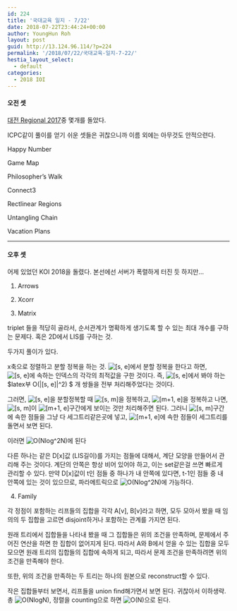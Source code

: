 ```yaml
---
id: 224
title: '국대교육 일지 - 7/22'
date: 2018-07-22T23:44:24+00:00
author: YoungHun Roh
layout: post
guid: http://13.124.96.114/?p=224
permalink: '/2018/07/22/국대교육-일지-7-22/'
hestia_layout_select:
  - default
categories:
  - 2018 IOI
---
```

#### 오전 셋

[대전 Regional 2017](https://www.acmicpc.net/category/detail/1778)중 몇개를 돌았다.

ICPC같이 풀이를 얻기 쉬운 셋들은 귀찮으니까 이름 외에는 아무것도 안적으련다.

Happy Number
  
Game Map
  
Philosopher&#8217;s Walk
  
Connect3
  
Rectlinear Regions
  
Untangling Chain
  
Vacation Plans

* * *

#### 오후 셋

어제 있었던 KOI 2018을 돌렸다. 본선에선 서버가 폭렬하게 터진 듯 하지만&#8230;

1. Arrows

2. Xcorr

3. Matrix

triplet 들을 적당히 골라서, 순서관계가 명확하게 생기도록 할 수 있는 최대 개수를 구하는 문제다. 혹은 2D에서 LIS를 구하는 것.

두가지 풀이가 있다.

x축으로 정렬하고 분할 정복을 하는 것. <img src="//s0.wp.com/latex.php?latex=%5Bs%2C+e%5D+&#038;bg=ffffff&#038;fg=000&#038;s=0" alt="[s, e] " title="[s, e] " class="latex" />에서 분할 정복을 한다고 하면, <img src="//s0.wp.com/latex.php?latex=%5Bs%2C+e%5D+&#038;bg=ffffff&#038;fg=000&#038;s=0" alt="[s, e] " title="[s, e] " class="latex" />에 속하는 인덱스의 각각의 최적값을 구한 것이다. 즉, <img src="//s0.wp.com/latex.php?latex=%5Bs%2C+e%5D+&#038;bg=ffffff&#038;fg=000&#038;s=0" alt="[s, e] " title="[s, e] " class="latex" />에서 봐야 하는 $latex부 O(|[s, e]|^2) $ 개 쌍들을 전부 처리해주었다는 것이다.
  
그러면, <img src="//s0.wp.com/latex.php?latex=%5Bs%2C+e%5D+&#038;bg=ffffff&#038;fg=000&#038;s=0" alt="[s, e] " title="[s, e] " class="latex" />을 분할정복할 때 <img src="//s0.wp.com/latex.php?latex=%5Bs%2C+m%5D+&#038;bg=ffffff&#038;fg=000&#038;s=0" alt="[s, m] " title="[s, m] " class="latex" />을 정복하고, <img src="//s0.wp.com/latex.php?latex=%5Bm%2B1%2C+e%5D+&#038;bg=ffffff&#038;fg=000&#038;s=0" alt="[m+1, e] " title="[m+1, e] " class="latex" />을 정복하고 나면, <img src="//s0.wp.com/latex.php?latex=%5Bs%2C+m%5D+&#038;bg=ffffff&#038;fg=000&#038;s=0" alt="[s, m] " title="[s, m] " class="latex" />이 <img src="//s0.wp.com/latex.php?latex=%5Bm%2B1%2C+e%5D+&#038;bg=ffffff&#038;fg=000&#038;s=0" alt="[m+1, e] " title="[m+1, e] " class="latex" />구간에게 보이는 것만 처리해주면 된다. 그러니 <img src="//s0.wp.com/latex.php?latex=%5Bs%2C+m%5D+&#038;bg=ffffff&#038;fg=000&#038;s=0" alt="[s, m] " title="[s, m] " class="latex" />구간에 속한 점들을 그냥 다 세그트리같은곳에 넣고, <img src="//s0.wp.com/latex.php?latex=%5Bm%2B1%2C+e%5D+&#038;bg=ffffff&#038;fg=000&#038;s=0" alt="[m+1, e] " title="[m+1, e] " class="latex" />에 속한 점들이 세그트리를 돌면서 보면 된다.
  
이러면 <img src="//s0.wp.com/latex.php?latex=O%28Nlog%5E2N%29+&#038;bg=ffffff&#038;fg=000&#038;s=0" alt="O(Nlog^2N) " title="O(Nlog^2N) " class="latex" />에 된다

다른 하나는 같은 D[x]값 (LIS길이)를 가지는 점들에 대해서, 계단 모양을 만들어서 관리해 주는 것이다. 계단의 안쪽은 항상 비어 있어야 하고, 이는 set같은걸 쓰면 빠르게 관리할 수 있다. 만약 D[x]값이 t인 점들 중 하나가 내 안쪽에 있다면, t-1인 점들 중 내 안쪽에 있는 것이 있으므로, 파라메트릭으로 <img src="//s0.wp.com/latex.php?latex=O%28Nlog%5E2N%29+&#038;bg=ffffff&#038;fg=000&#038;s=0" alt="O(Nlog^2N) " title="O(Nlog^2N) " class="latex" />에 가능하다.

4. Family

각 정점이 포함하는 리프들의 집합을 각각 A[v], B[v]라고 하면, 모두 모아서 봤을 때 임의의 두 집합을 고르면 disjoint하거나 포함하는 관계를 가지면 된다.

원래 트리에서 집합들을 나타내 봤을 때 그 집합들은 위의 조건을 만족하며, 문제에서 주어진 연산을 하면 한 집합이 없어지게 된다. 따라서 A와 B에서 얻을 수 있는 집합을 모두 모으면 원래 트리의 집합들의 집합에 속하게 되고, 따라서 문제 조건을 만족하려면 위의 조건을 만족해야 한다.

또한, 위의 조건을 만족하는 두 트리는 하나의 원본으로 reconstruct할 수 있다.

작은 집합들부터 보면서, 리프들을 union find해가면서 보면 된다. 귀찮아서 이하생략. 총 <img src="//s0.wp.com/latex.php?latex=O%28NlogN%29+&#038;bg=ffffff&#038;fg=000&#038;s=0" alt="O(NlogN) " title="O(NlogN) " class="latex" />, 정렬을 counting으로 하면 <img src="//s0.wp.com/latex.php?latex=O%28N%29+&#038;bg=ffffff&#038;fg=000&#038;s=0" alt="O(N) " title="O(N) " class="latex" />으로 된다.